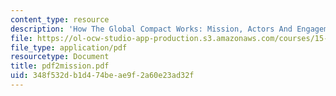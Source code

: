 ```yaml
---
content_type: resource
description: 'How The Global Compact Works: Mission, Actors And Engagement Mechanisms'
file: https://ol-ocw-studio-app-production.s3.amazonaws.com/courses/15-974-leadership-lab-spring-2003/348f532db1d474beae9f2a60e23ad32f_pdf2mission.pdf
file_type: application/pdf
resourcetype: Document
title: pdf2mission.pdf
uid: 348f532d-b1d4-74be-ae9f-2a60e23ad32f
---
```

